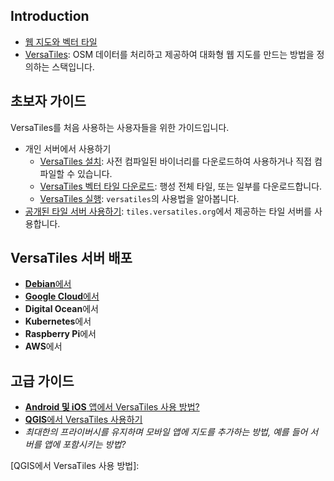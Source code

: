 ## Introduction
- [웹 지도와 벡터 타일](basics/web_maps.md)
- [VersaTiles][VersaTiles]: OSM 데이터를 처리하고 제공하여 대화형 웹 지도를 만드는 방법을 정의하는 스택입니다.

## 초보자 가이드
VersaTiles를 처음 사용하는 사용자들을 위한 가이드입니다.
* 개인 서버에서 사용하기
  * [VersaTiles 설치](guides/install_versatiles.ko.md): 사전 컴파일된 바이너리를 다운로드하여 사용하거나 직접 컴파일할 수 있습니다.
  * [VersaTiles 벡터 타일 다운로드](guides/download_tiles.ko.md): 행성 전체 타일, 또는 일부를 다운로드합니다.
  * [VersaTiles 실행](basics/versatiles_server.ko.md): `versatiles`의 사용법을 알아봅니다.
* [공개된 타일 서버 사용하기](guides/use_tiles.versatiles.org.ko.md): `tiles.versatiles.org`에서 제공하는 타일 서버를 사용합니다.

## VersaTiles 서버 배포
- [**Debian**에서][Debian에서]
- [**Google Cloud**에서][Google Cloud에서]
- **Digital Ocean**에서
- **Kubernetes**에서
- **Raspberry Pi**에서
- **AWS**에서

## 고급 가이드
- [**Android 및 iOS** 앱에서 VersaTiles 사용 방법?][Android 및 iOS 앱에서 VersaTiles 사용 방법]
- [**QGIS**에서 VersaTiles 사용하기](guides/use_versatiles_in_qgis.ko.md)
- *최대한의 프라이버시를 유지하며 모바일 앱에 지도를 추가하는 방법, 예를 들어 서버를 앱에 포함시키는 방법?*

[VersaTiles]: basics/versatiles.md
[VersaTiles 프론트엔드]: basics/frontend.md
[Debian에서]: guides/deploy_on_debian.md
[Google Cloud에서]: guides/deploy_in_google_cloud.md

[Android 및 iOS 앱에서 VersaTiles 사용 방법]: guides/what_about_mobile.md
[QGIS에서 VersaTiles 사용 방법]: 

